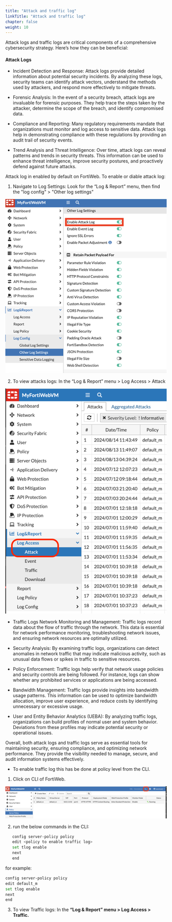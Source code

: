 ```yaml
---
title: "Attack and traffic log"
linkTitle: "Attack and traffic log"
chapter: false
weight: 10
---
```



Attack logs and traffic logs are critical components of a comprehensive cybersecurity strategy. Here’s how they can be beneficial:

#### Attack Logs

- Incident Detection and Response: Attack logs provide detailed information about potential security incidents. By analyzing these logs, security teams can identify attack vectors, understand the methods used by attackers, and respond more effectively to mitigate threats.

- Forensic Analysis: In the event of a security breach, attack logs are invaluable for forensic purposes. They help trace the steps taken by the attacker, determine the scope of the breach, and identify compromised data.

- Compliance and Reporting: Many regulatory requirements mandate that organizations must monitor and log access to sensitive data. Attack logs help in demonstrating compliance with these regulations by providing an audit trail of security events.

- Trend Analysis and Threat Intelligence: Over time, attack logs can reveal patterns and trends in security threats. This information can be used to enhance threat intelligence, improve security postures, and proactively defend against future attacks.

Attack log in enabled by default on FortiWeb. To enable or diable attack log:

1. Navigate to Log Settings: Look for the “Log & Report” menu, then find the "log config" > "Other log settings"

![imageattack](logsettings.png)

2. To view attacks logs: In the “Log & Report” menu > Log Access > Attack

![imageattack](../images/fwebattacklog.png)

- Traffic Logs
Network Monitoring and Management: Traffic logs record data about the flow of traffic through the network. This data is essential for network performance monitoring, troubleshooting network issues, and ensuring network resources are optimally utilized.

- Security Analysis: By examining traffic logs, organizations can detect anomalies in network traffic that may indicate malicious activity, such as unusual data flows or spikes in traffic to sensitive resources.

- Policy Enforcement: Traffic logs help verify that network usage policies and security controls are being followed. For instance, logs can show whether any prohibited services or applications are being accessed.

- Bandwidth Management: Traffic logs provide insights into bandwidth usage patterns. This information can be used to optimize bandwidth allocation, improve user experience, and reduce costs by identifying unnecessary or excessive usage.

- User and Entity Behavior Analytics (UEBA): By analyzing traffic logs, organizations can build profiles of normal user and system behavior. Deviations from these profiles may indicate potential security or operational issues.

Overall, both attack logs and traffic logs serve as essential tools for maintaining security, ensuring compliance, and optimizing network performance. They provide the visibility needed to manage, secure, and audit information systems effectively.

- To enable traffic log this has be done at policy level from the CLI.

1. Click on CLI of FortiWeb. 

![cli](cli.png)

2. run the below commands in the CLI: 

```sh
   config server-policy policy
   edit <policy to enable traffic log>
   set tlog enable
   next
   end
   ```

   for example:

   ```sh 
   config server-policy policy
   edit default_m
   set tlog enable
   next 
   end
   ```

3. To view Traffic logs: In the **“Log & Report” menu > Log Access > Traffic.** 